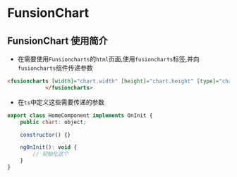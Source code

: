 # FunsionChart

## FunsionChart 使用简介

* 在需要使用`Funsioncharts`的`html`页面,使用`fusioncharts`标签,并向`fusioncharts`组件传递参数

```html
<fusioncharts [width]="chart.width" [height]="chart.height" [type]="chart.type" [dataFormat]="chart.dataFormat" [dataSource]="chart.dataSource">
            </fusioncharts>
```

* 在`ts`中定义这些需要传递的参数

```js
export class HomeComponent implements OnInit {
    public chart: object;

    constructor() {}

    ngOnInit(): void {
        // 初始化这个
    }
}
```



